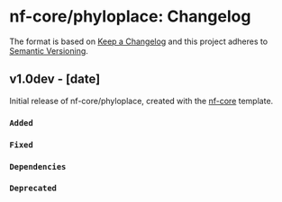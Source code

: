 # nf-core/phyloplace: Changelog

The format is based on [Keep a Changelog](https://keepachangelog.com/en/1.0.0/)
and this project adheres to [Semantic Versioning](https://semver.org/spec/v2.0.0.html).

## v1.0dev - [date]

Initial release of nf-core/phyloplace, created with the [nf-core](https://nf-co.re/) template.

### `Added`

### `Fixed`

### `Dependencies`

### `Deprecated`
